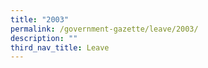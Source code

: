 ```yaml
---
title: "2003"
permalink: /government-gazette/leave/2003/
description: ""
third_nav_title: Leave
---
```

